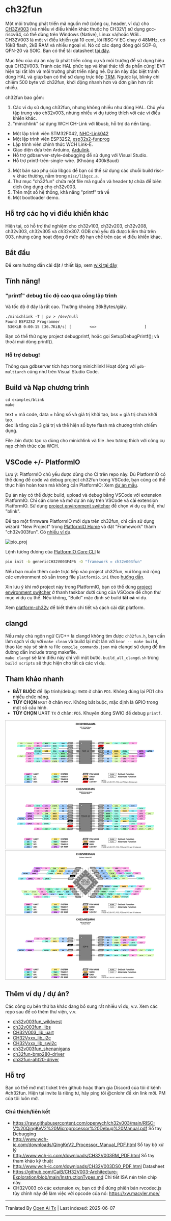 # ch32fun

Một môi trường phát triển mã nguồn mở (công cụ, header, ví dụ) cho [CH32V003](http://www.wch-ic.com/products/CH32V003.html) (và nhiều vi điều khiển khác thuộc họ CH32V) sử dụng gcc-riscv64, có thể dùng trên Windows (Native), Linux và/hoặc WSL. CH32V003 là một vi điều khiển giá 10 cent, lõi RISC-V EC chạy ở 48MHz, có 16kB flash, 2kB RAM và nhiều ngoại vi. Nó có các dạng đóng gói SOP-8, QFN-20 và SOIC. Bạn có thể tải datasheet [tại đây](http://www.wch-ic.com/downloads/CH32V003DS0_PDF.html).

Mục tiêu của dự án này là phát triển công cụ và môi trường để sử dụng hiệu quả CH32V003. Tránh các HAL phức tạp và khai thác tối đa phần cứng! EVT hiện tại rất lớn và môi trường phát triển nặng nề. Dự án này đặc biệt tránh dùng HAL và giúp bạn có thể sử dụng trực tiếp [TRM](http://www.wch-ic.com/downloads/CH32V003RM_PDF.html). Ngược lại, blinky chỉ chiếm 500 byte với ch32fun, khởi động nhanh hơn và đơn giản hơn rất nhiều.

ch32fun bao gồm:
1. Các ví dụ sử dụng ch32fun, nhưng không nhiều như dùng HAL. Chủ yếu tập trung vào ch32v003, nhưng nhiều ví dụ tương thích với các vi điều khiển khác.
2. "minichlink" sử dụng WCH CH-Link với libusb, hỗ trợ đa nền tảng.
  * Một lập trình viên STM32F042, [NHC-Link042](https://github.com/NgoHungCuong/NHC-Link042)
  * Một lập trình viên ESP32S2, [esp32s2-funprog](https://github.com/cnlohr/esp32s2-cookbook/tree/master/ch32v003programmer)
  * Lập trình viên chính thức WCH Link-E.
  * Giao diện dựa trên Arduino, [Ardulink](https://gitlab.com/BlueSyncLine/arduino-ch32v003-swio).
  * Hỗ trợ gdbserver-style-debugging để sử dụng với Visual Studio.
  * Hỗ trợ printf-trên-single-wire. (Khoảng 400kBaud)
3. Một bản sao phụ của libgcc để bạn có thể sử dụng các chuỗi build risc-v khác thường, nằm trong `misc/libgcc.a`.
4. Thư mục "ch32fun" chứa một file mã nguồn và header tự chứa để biên dịch ứng dụng cho ch32v003.
5. Trên một số hệ thống, khả năng "printf" trả về
6. Một bootloader demo.

## Hỗ trợ các họ vi điều khiển khác

Hiện tại, có hỗ trợ thử nghiệm cho ch32v103, ch32v203, ch32v208, ch32v303, ch32v305 và ch32v307. GDB chủ yếu đã được kiểm thử trên 003, nhưng cũng hoạt động ở mức độ hạn chế trên các vi điều khiển khác.

## Bắt đầu

Để xem hướng dẫn cài đặt / thiết lập, xem [wiki tại đây](https://github.com/cnlohr/ch32fun/wiki/Installation)

## Tính năng!

### "printf" debug tốc độ cao qua cổng lập trình

Và tốc độ ở đây là rất cao. Thường khoảng 36kBytes/giây.

```
./minichlink -T | pv > /dev/null
Found ESP32S2 Programmer
 536KiB 0:00:15 [36.7KiB/s] [        <=>                     ]
```

Bạn có thể thử ngay project debugprintf, hoặc gọi SetupDebugPrintf(); và thoải mái dùng printf().

### Hỗ trợ debug!

Thông qua gdbserver tích hợp trong minichlink! Hoạt động với `gdb-multiarch` cũng như trên Visual Studio Code.

## Build và Nạp chương trình

```
cd examples/blink
make
```

text = mã code, data = hằng số và giá trị khởi tạo, bss = giá trị chưa khởi tạo.  
dec là tổng của 3 giá trị và thể hiện số byte flash mà chương trình chiếm dụng.

File .bin được tạo ra dùng cho minichlink và file .hex tương thích với công cụ nạp chính thức của WCH.

## VSCode +/- PlatformIO

Lưu ý: PlatformIO chủ yếu được dùng cho CI trên repo này. Dù PlatformIO có thể dùng để code và debug project ch32fun trong VSCode, bạn cũng có thể thực hiện hoàn toàn mà không cần PlatformIO: Xem [dự án mẫu](https://github.com/cnlohr/ch32fun/tree/master/examples/template/.vscode).

Dự án này có thể được build, upload và debug bằng VSCode với extension PlatformIO. Chỉ cần clone và mở dự án này trên VSCode và cài extension PlatformIO. Sử dụng [project environment switcher](https://docs.platformio.org/en/latest/integration/ide/vscode.html#project-tasks) để chọn ví dụ cụ thể, như "blink".

Để tạo một firmware PlatformIO mới dựa trên ch32fun, chỉ cần sử dụng wizard "New Project" trong [PlatformIO Home](https://docs.platformio.org/en/latest/home/index.html) và đặt "Framework" thành "ch32v003fun". Có [nhiều ví dụ](https://github.com/Community-PIO-CH32V/platform-ch32v/tree/develop/examples/blinky-ch32v003fun).

![pio_proj](.github/pio_project_creation.png)

Lệnh tương đương của [PlatformIO Core CLI](https://docs.platformio.org/en/latest/integration/ide/vscode.html#platformio-core-cli) là
```sh
pio init -b genericCH32V003F4P6 -O "framework = ch32v003fun"
```

Nếu bạn muốn thêm code trực tiếp vào project ch32fun, vui lòng mở rộng các environment có sẵn trong file `platformio.ini` theo [hướng dẫn](https://github.com/cnlohr/ch32fun/blob/49640fbccf231191aa83c6a2bbe9d385535b2d1e/platformio.ini#L48-L53).

Xin lưu ý khi mở project này trong PlatformIO, bạn có thể dùng [project environment switcher](https://docs.platformio.org/en/latest/integration/ide/vscode.html#project-tasks) ở thanh taskbar dưới cùng của VSCode để chọn thư mục ví dụ cụ thể. Nếu không, "Build" mặc định sẽ build **tất cả** ví dụ.

Xem [platform-ch32v](https://github.com/Community-PIO-CH32V/platform-ch32v) để biết thêm chi tiết và cách cài đặt platform.

## clangd

Nếu máy chủ ngôn ngữ C/C++ là clangd không tìm được `ch32fun.h`, bạn cần làm sạch ví dụ với `make clean` và build lại một lần với `bear -- make build`, thao tác này sẽ sinh ra file `compile_commands.json` mà clangd sử dụng để tìm đường dẫn include trong makefile.  
`make clangd` sẽ làm điều này chỉ với một bước.
`build_all_clangd.sh` trong `build scripts` sẽ thực hiện cho tất cả các ví dụ.

## Tham khảo nhanh
 * **BẮT BUỘC** để lập trình/debug: `SWIO` ở chân `PD1`. Không dùng lại PD1 cho nhiều chức năng.
 * **TÙY CHỌN** `NRST` ở chân `PD7`. Không bắt buộc, mặc định là GPIO trong một số cấu hình.
 * **TÙY CHỌN** UART `TX` ở chân: `PD5`. Khuyên dùng SWIO để debug `printf`.

![ch32v003a4m6](https://raw.githubusercontent.com/Tengo10/pinout-overview/main/pinouts/CH32v003/ch32v003a4m6.svg)
![ch32v003f4p6](https://raw.githubusercontent.com/Tengo10/pinout-overview/main/pinouts/CH32v003/ch32v003f4p6.svg)
![ch32v003f4u6](https://raw.githubusercontent.com/Tengo10/pinout-overview/main/pinouts/CH32v003/ch32v003f4u6.svg)
![ch32v003j4m6](https://raw.githubusercontent.com/Tengo10/pinout-overview/main/pinouts/CH32v003/ch32v003j4m6.svg)

## Thêm ví dụ / dự án?

Các công cụ bên thứ ba khác đang bổ sung rất nhiều ví dụ, v.v. Xem các repo sau để có thêm thư viện, v.v.
 * [ch32v003fun_wildwest](https://github.com/recallmenot/ch32v003fun_wildwest)
 * [ch32v003fun_libs](https://github.com/hexeguitar/ch32v003fun_libs)
 * [CH32V003_lib_uart](https://github.com/ADBeta/CH32V003_lib_uart)
 * [CH32Vxxx_lib_i2c](https://github.com/ADBeta/CH32Vxxx_lib_i2c)
 * [CH32Vxxx_lib_swi2c](https://github.com/ADBeta/CH32Vxxx_lib_swi2c)
 * [ch32v003fun_shenanigans](https://github.com/DeadBugEngineering/ch32v003fun_shenanigans)
 * [ch32fun-bmp280-driver](https://github.com/pabloestrado/ch32fun-bmp280-driver)
 * [ch32fun-aht20-driver](https://github.com/pabloestrado/ch32fun-aht20-driver)

## Hỗ trợ

Bạn có thể mở một ticket trên github hoặc tham gia Discord của tôi ở kênh #ch32fun. Hiện tại invite là riêng tư, hãy ping tôi @cnlohr để xin link mời. PM của tôi luôn mở.

### Chú thích/liên kết

 * https://raw.githubusercontent.com/openwch/ch32v003/main/RISC-V%20QingKeV2%20Microprocessor%20Debug%20Manual.pdf Sổ tay Debugging
 * http://www.wch-ic.com/downloads/QingKeV2_Processor_Manual_PDF.html Sổ tay bộ xử lý
 * http://www.wch-ic.com/downloads/CH32V003RM_PDF.html Sổ tay tham khảo kỹ thuật
 * http://www.wch-ic.com/downloads/CH32V003DS0_PDF.html Datasheet
 * https://github.com/CaiB/CH32V003-Architecture-Exploration/blob/main/InstructionTypes.md Chi tiết ISA nén trên chip này.
 * CH32V003 có các extension xv, bạn có thể dùng phiên bản rvcodec.js tùy chỉnh này để làm việc với opcode của nó: https://xw.macyler.moe/


---


Tranlated By [Open Ai Tx](https://github.com/OpenAiTx/OpenAiTx) | Last indexed: 2025-06-07


---